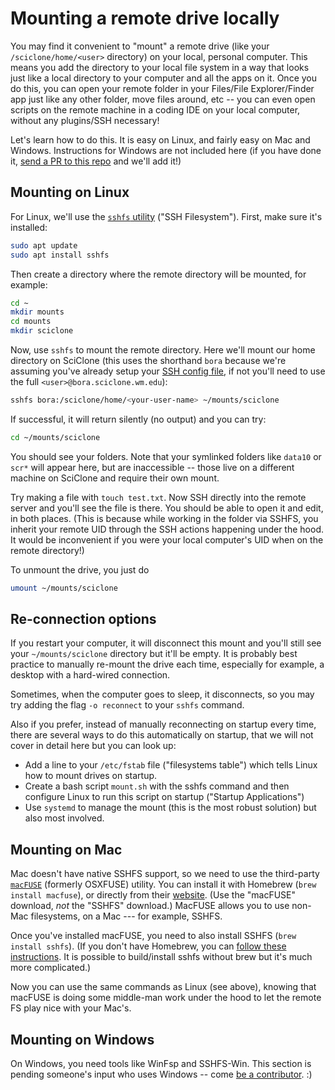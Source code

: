 # Mounting a remote drive locally

You may find it convenient to "mount" a remote drive (like your `/sciclone/home/<user>` directory) on your local, personal computer.  This means you add the directory to your local file system in a way that looks just like a local directory to your computer and all the apps on it.  Once you do this, you can open your remote folder in your Files/File Explorer/Finder app just like any other folder, move files around, etc -- you can even open scripts on the remote machine in a coding IDE on your local computer, without any plugins/SSH necessary!

Let's learn how to do this.  It is easy on Linux, and fairly easy on Mac and Windows.  Instructions for Windows are not included here (if you have done it, [send a PR to this repo](https://github.com/D8A-SCIENCE/hpc-gitbook) and we'll add it!)

## Mounting on Linux

For Linux, we'll use the [`sshfs` utility](https://en.wikipedia.org/wiki/SSHFS) ("SSH Filesystem").  First, make sure it's installed:

```bash
sudo apt update
sudo apt install sshfs
```

Then create a directory where the remote directory will be mounted, for example:

```bash
cd ~
mkdir mounts
cd mounts
mkdir sciclone
```

Now, use `sshfs` to mount the remote directory.  Here we'll mount our home directory on SciClone (this uses the shorthand `bora` because we're assuming you've already setup your [SSH config file](configuring-ssh.md), if not you'll need to use the full `<user>@bora.sciclone.wm.edu`):

```bash
sshfs bora:/sciclone/home/<your-user-name> ~/mounts/sciclone
```

If successful, it will return silently (no output) and you can try:

```bash
cd ~/mounts/sciclone
```

You should see your folders.  Note that your symlinked folders like `data10` or `scr*` will appear here, but are inaccessible -- those live on a different machine on SciClone and require their own mount.

Try making a file with `touch test.txt`.  Now SSH directly into the remote server and you'll see the file is there.  You should be able to open it and edit, in both places.  (This is because while working in the folder via SSHFS, you inherit your remote UID through the SSH actions happening under the hood.  It would be inconvenient if you were your local computer's UID when on the remote directory!)

To unmount the drive, you just do

```bash
umount ~/mounts/sciclone
```

## Re-connection options

If you restart your computer, it will disconnect this mount and you'll still see your `~/mounts/sciclone` directory but it'll be empty.  It is probably best practice to manually re-mount the drive each time, especially for example, a desktop with a hard-wired connection.  

Sometimes, when the computer goes to sleep, it disconnects, so you may try adding the flag `-o reconnect` to your `sshfs` command.

Also if you prefer, instead of manually reconnecting on startup every time, there are several ways to do this automatically on startup, that we will not cover in detail here but you can look up:

- Add a line to your `/etc/fstab` file ("filesystems table") which tells Linux how to mount drives on startup.  
- Create a bash script `mount.sh` with the sshfs command and then configure Linux to run this script on startup ("Startup Applications")
- Use `systemd` to manage the mount (this is the most robust solution) but also most involved.

## Mounting on Mac

Mac doesn't have native SSHFS support, so we need to use the third-party [`macFUSE`](https://macfuse.github.io/) (formerly OSXFUSE) utility.  You can install it with Homebrew (`brew install macfuse`), or directly from their [website](https://macfuse.github.io/).  (Use the "macFUSE" download, *not* the "SSHFS" download.)  MacFUSE allows you to use non-Mac filesystems, on a Mac --- for example, SSHFS.

Once you've installed macFUSE, you need to also install SSHFS (`brew install sshfs`).  (If you don't have Homebrew, you can [follow these instructions](https://brew.sh/).  It is possible to build/install sshfs without brew but it's much more complicated.)

Now you can use the same commands as Linux (see above), knowing that macFUSE is doing some middle-man work under the hood to let the remote FS play nice with your Mac's.

## Mounting on Windows

On Windows, you need tools like WinFsp and SSHFS-Win.  This section is pending someone's input who uses Windows -- come [be a contributor](https://github.com/D8A-SCIENCE/hpc-gitbook).  :)
